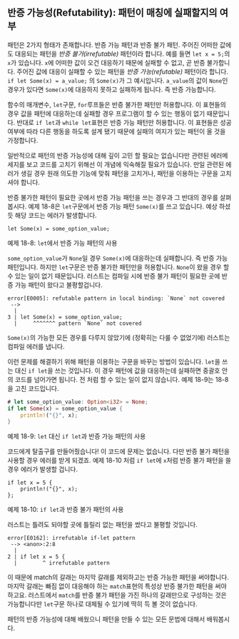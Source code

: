 ## 반증 가능성(Refutability): 패턴이 매칭에 실패할지의 여부

패턴은 2가지 형태가 존재합니다. 반증 가능 패턴과 반증 불가 패턴. 주어진 어떠한 값에도
대응되는 패턴을 *반증 불가(irrefutable)* 패턴이라 합니다. 예를 들면 `let x = 5;`의
`x`가 있습니다. `x`에 어떠한 값이 오건 대응하기 때문에 실패할 수 없고, 곧 반증
불가합니다. 주어진 값에 대응이 실패할 수 있는 패턴을 *반증 가능(refutable)* 패턴이라
합니다. `if let Some(x) = a_value;` 의 `Some(x)`가 그 예시입니다. `a_value`의 값이
`None`인 경우가 있다면 `Some(x)`에 대응하지 못하고 실패하게 됩니다. 즉 반증 가능합니다.

함수의 매개변수, `let`구문, `for`루프들은 반증 불가한 패턴만 허용합니다. 이 표현들의
경우 값을 패턴에 대응하는데 실패할 경우 프로그램이 할 수 있는 행동이 없기 때문입니다.
반대로 `if let`과 `while let`표현은 반증 가능 패턴만 허용합니다. 이 표현들은 성공
여부에 따라 다른 행동을 하도록 설계 됐기 때문에 실패의 여지가 있는 패턴이 올 것을
가정합니다.

일반적으로 패턴의 반증 가능성에 대해 깊이 고민 할 필요는 없습니다만 관련된 에러메세지를
보고 코드를 고치기 위해선 이 개념에 익숙해질 필요가 있습니다. 만일 관련된 에러가 생길
경우 원래 의도한 기능에 맞춰 패턴을 고치거나, 패턴을 이용하는 구문을 고치셔야 합니다.

반증 불가한 패턴이 필요한 곳에서 반증 가능 패턴을 쓰는 경우과 그 반대의 경우를 살펴
봅시다. 예제 18-8은 `let`구문에서 반증 가능 패턴 `Some(x)`를 쓰고 있습니다.
예상 하셨듯 해당 코드는 에러가 발생합니다.

```rust,ignore
let Some(x) = some_option_value;
```

<span class="caption">예제 18-8: `let`에서 반증 가능 패턴의 사용</span>

`some_option_value`가 `None`일 경우 `Some(x)`에 대응하는데 실패합니다. 즉 반증 가능
패턴입니다. 하지만 `let`구문은 반증 불가한 패턴만을 허용합니다. `None`이 왔을 경우
할 수 있는 일이 없기 때문입니다. 러스트는 컴파일 시에 반증 불가 패턴이 필요한 곳에 반증
가능 패턴이 왔다고 불평할겁니다.

```text
error[E0005]: refutable pattern in local binding: `None` not covered
 -->
  |
3 | let Some(x) = some_option_value;
  |     ^^^^^^^ pattern `None` not covered
```

`Some(x)`의 가능한 모든 경우를 다루지 않았기에 (정확히는 다룰 수 없었기에) 러스트는
컴파일 에러를 냅니다.

이런 문제를 해결하기 위해 패턴을 이용하는 구문을 바꾸는 방법이 있습니다. `let`을 쓰는
대신 `if let`을 쓰는 것입니다. 이 경우 패턴에 값을 대응하는데 실패하면 중괄호 안의 
코드를 넘어가면 됩니다. 전 처럼 할 수 있는 일이 없지 않습니다. 예제 18-9는 18-8을 고친
코드입니다.

```rust
# let some_option_value: Option<i32> = None;
if let Some(x) = some_option_value {
    println!("{}", x);
}
```

<span class="caption">예제 18-9: `let` 대신 `if let`과 반증 가능 패턴의 사용</span>

코드에게 탈출구를 만들어줬습니다! 이 코드에 문제는 없습니다. 다만 반증 불가 패턴을
사용할 경우 에러를 받게 되겠죠. 예제 18-10 처럼 `if let`에 `x`처럼 반증 불가 패턴을
쓸 경우 에러가 발생할 겁니다.

```rust,ignore
if let x = 5 {
    println!("{}", x);
};
```

<span class="caption">예제 18-10: `if let`과 반증 불가 패턴의 사용</span>

러스트는 틀려도 되야할 곳에 틀릴리 없는 패턴을 썼다고 불평할 것입니다.

```text
error[E0162]: irrefutable if-let pattern
 --> <anon>:2:8
  |
2 | if let x = 5 {
  |        ^ irrefutable pattern
```

이 때문에 match의 갈래는 마지막 갈래를 제외하고는 반증 가능한 패턴을 써야합니다. 마지막
갈래는 빠짐 없이 대응해야 하는 `match`표현의 특성상 반증 불가한 패턴을 써야하고요.
러스트에서 `match`를 반증 불가 패턴을 가진 하나의 갈래만으로 구성하는 것은 가능합니다만
`let`구문 하나로 대체될 수 있기에 딱히 득 볼 것이 없습니다.

패턴의 반증 가능성에 대해 배웠으니 패턴을 만들 수 있는 모든 문법에 대해서 배워봅시다.